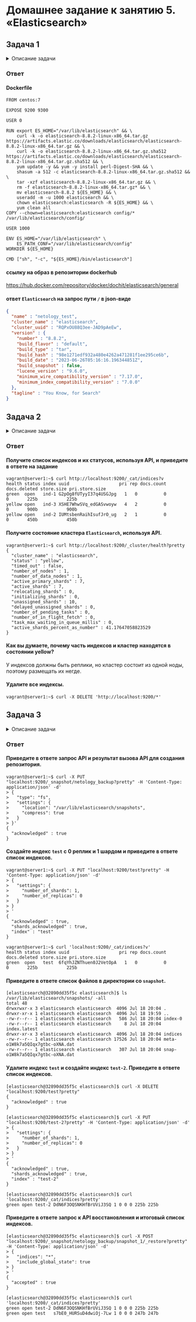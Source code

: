 # Домашнее задание к занятию 5. «Elasticsearch»

## Задача 1

<details>
  <summary>Описание задачи</summary>

В этом задании вы потренируетесь в:

- установке Elasticsearch,
- первоначальном конфигурировании Elasticsearch,
- запуске Elasticsearch в Docker.

Используя Docker-образ [centos:7](https://hub.docker.com/_/centos) как базовый и 
[документацию по установке и запуску Elastcisearch](https://www.elastic.co/guide/en/elasticsearch/reference/current/targz.html):

- составьте Dockerfile-манифест для Elasticsearch,
- соберите Docker-образ и сделайте `push` в ваш docker.io-репозиторий,
- запустите контейнер из получившегося образа и выполните запрос пути `/` c хост-машины.

Требования к `elasticsearch.yml`:

- данные `path` должны сохраняться в `/var/lib`,
- имя ноды должно быть `netology_test`.

В ответе приведите:

- текст Dockerfile-манифеста,
- ссылку на образ в репозитории dockerhub,
- ответ `Elasticsearch` на запрос пути `/` в json-виде.

Подсказки:

- возможно, вам понадобится установка пакета perl-Digest-SHA для корректной работы пакета shasum,
- при сетевых проблемах внимательно изучите кластерные и сетевые настройки в elasticsearch.yml,
- при некоторых проблемах вам поможет Docker-директива ulimit,
- Elasticsearch в логах обычно описывает проблему и пути её решения.

Далее мы будем работать с этим экземпляром Elasticsearch.
</details>

### Ответ

#### Dockerfile

```
FROM centos:7

EXPOSE 9200 9300

USER 0

RUN export ES_HOME="/var/lib/elasticsearch" && \
    curl -k -o elasticsearch-8.8.2-linux-x86_64.tar.gz https://artifacts.elastic.co/downloads/elasticsearch/elasticsearch-8.8.2-linux-x86_64.tar.gz && \
    curl -k -o elasticsearch-8.8.2-linux-x86_64.tar.gz.sha512 https://artifacts.elastic.co/downloads/elasticsearch/elasticsearch-8.8.2-linux-x86_64.tar.gz.sha512 && \
    yum update -y && yum -y install perl-Digest-SHA && \
    shasum -a 512 -c elasticsearch-8.8.2-linux-x86_64.tar.gz.sha512 && \
    tar -xzf elasticsearch-8.8.2-linux-x86_64.tar.gz && \
    rm -f elasticsearch-8.8.2-linux-x86_64.tar.gz* && \
    mv elasticsearch-8.8.2 ${ES_HOME} && \
    useradd -m -u 1000 elasticsearch && \
    chown elasticsearch:elasticsearch -R ${ES_HOME} && \
    yum clean all
COPY --chown=elasticsearch:elasticsearch config/* /var/lib/elasticsearch/config/

USER 1000

ENV ES_HOME="/var/lib/elasticsearch" \
    ES_PATH_CONF="/var/lib/elasticsearch/config"
WORKDIR ${ES_HOME}

CMD ["sh", "-c", "${ES_HOME}/bin/elasticsearch"]
```

#### ссылку на образ в репозитории dockerhub

<https://hub.docker.com/repository/docker/dochit/elasticsearch/general>

#### ответ `Elasticsearch` на запрос пути `/` в json-виде

```JSON
{
  "name" : "netology_test",
  "cluster_name" : "elasticsearch",
  "cluster_uuid" : "RQPxOU88Q3ee-JAD9pAeEw",
  "version" : {
    "number" : "8.8.2",
    "build_flavor" : "default",
    "build_type" : "tar",
    "build_hash" : "98e1271edf932a480e4262a471281f1ee295ce6b",
    "build_date" : "2023-06-26T05:16:16.196344851Z",
    "build_snapshot" : false,
    "lucene_version" : "9.6.0",
    "minimum_wire_compatibility_version" : "7.17.0",
    "minimum_index_compatibility_version" : "7.0.0"
  },
  "tagline" : "You Know, for Search"
}
```

## Задача 2

<details>
  <summary>Описание задачи</summary>
В этом задании вы научитесь:

- создавать и удалять индексы,
- изучать состояние кластера,
- обосновывать причину деградации доступности данных.

Ознакомьтесь с [документацией](https://www.elastic.co/guide/en/elasticsearch/reference/current/indices-create-index.html) 
и добавьте в `Elasticsearch` 3 индекса в соответствии с таблицей:

| Имя | Количество реплик | Количество шард |
|-----|-------------------|-----------------|
| ind-1| 0 | 1 |
| ind-2 | 1 | 2 |
| ind-3 | 2 | 4 |

Получите список индексов и их статусов, используя API, и **приведите в ответе** на задание.

Получите состояние кластера `Elasticsearch`, используя API.

Как вы думаете, почему часть индексов и кластер находятся в состоянии yellow?

Удалите все индексы.

**Важно**

При проектировании кластера Elasticsearch нужно корректно рассчитывать количество реплик и шард,
иначе возможна потеря данных индексов, вплоть до полной, при деградации системы.
</details>

### Ответ

#### Получите список индексов и их статусов, используя API, и **приведите в ответе** на задание

```
vagrant@server1:~$ curl http://localhost:9200/_cat/indices?v
health status index uuid                   pri rep docs.count docs.deleted store.size pri.store.size
green  open   ind-1 G2pOg8fUTyyI37q4USGJpg   1   0          0            0       225b           225b
yellow open   ind-3 XSHE7WhwSVq_edGASvwoyw   4   2          0            0       900b           900b
yellow open   ind-2 IUMtsbenRaihIsufJrO_ug   2   1          0            0       450b           450b
```

#### Получите состояние кластера `Elasticsearch`, используя API.

```
vagrant@server1:~$ curl http://localhost:9200/_cluster/health?pretty
{
  "cluster_name" : "elasticsearch",
  "status" : "yellow",
  "timed_out" : false,
  "number_of_nodes" : 1,
  "number_of_data_nodes" : 1,
  "active_primary_shards" : 7,
  "active_shards" : 7,
  "relocating_shards" : 0,
  "initializing_shards" : 0,
  "unassigned_shards" : 10,
  "delayed_unassigned_shards" : 0,
  "number_of_pending_tasks" : 0,
  "number_of_in_flight_fetch" : 0,
  "task_max_waiting_in_queue_millis" : 0,
  "active_shards_percent_as_number" : 41.17647058823529
}
```

#### Как вы думаете, почему часть индексов и кластер находятся в состоянии yellow?

У индексов должны быть реплики, но кластер состоит из одной ноды, поэтому размещать их негде.

#### Удалите все индексы.

```
vagrant@server1:~$ curl -X DELETE 'http://localhost:9200/*'
```

## Задача 3

<details>
  <summary>Описание задачи</summary>
В этом задании вы научитесь:

- создавать бэкапы данных,
- восстанавливать индексы из бэкапов.

Создайте директорию `{путь до корневой директории с Elasticsearch в образе}/snapshots`.

Используя API, [зарегистрируйте](https://www.elastic.co/guide/en/elasticsearch/reference/current/snapshots-register-repository.html#snapshots-register-repository) 
эту директорию как `snapshot repository` c именем `netology_backup`.

**Приведите в ответе** запрос API и результат вызова API для создания репозитория.

Создайте индекс `test` с 0 реплик и 1 шардом и **приведите в ответе** список индексов.

[Создайте `snapshot`](https://www.elastic.co/guide/en/elasticsearch/reference/current/snapshots-take-snapshot.html) 
состояния кластера `Elasticsearch`.

**Приведите в ответе** список файлов в директории со `snapshot`.

Удалите индекс `test` и создайте индекс `test-2`. **Приведите в ответе** список индексов.

[Восстановите](https://www.elastic.co/guide/en/elasticsearch/reference/current/snapshots-restore-snapshot.html) состояние
кластера `Elasticsearch` из `snapshot`, созданного ранее. 

**Приведите в ответе** запрос к API восстановления и итоговый список индексов.

Подсказки:

- возможно, вам понадобится доработать `elasticsearch.yml` в части директивы `path.repo` и перезапустить `Elasticsearch`.
</details>

### Ответ

#### **Приведите в ответе** запрос API и результат вызова API для создания репозитория.

```
vagrant@server1:~$ curl -X PUT "localhost:9200/_snapshot/netology_backup?pretty" -H 'Content-Type: application/json' -d'
> {
>   "type": "fs",
>   "settings": {
>     "location": "/var/lib/elasticsearch/snapshots",
>     "compress": true
>   }
> }'
{
  "acknowledged" : true
}
```

#### Создайте индекс `test` с 0 реплик и 1 шардом и **приведите в ответе** список индексов.

```
vagrant@server1:~$ curl -X PUT "localhost:9200/test?pretty" -H 'Content-Type: application/json' -d'
> {
>   "settings": {
>     "number_of_shards": 1,
>     "number_of_replicas": 0
>   }
> }
> '
{
  "acknowledged" : true,
  "shards_acknowledged" : true,
  "index" : "test"
}
```

```
vagrant@server1:~$ curl 'localhost:9200/_cat/indices?v'
health status index uuid                   pri rep docs.count docs.deleted store.size pri.store.size
green  open   test  6fqYhJZNThuen0J2VetOpA   1   0          0            0       225b           225b
```

#### **Приведите в ответе** список файлов в директории со `snapshot`.

```
[elasticsearch@32890dd35f5c elasticsearch]$ ls /var/lib/elasticsearch/snapshots/ -all
total 48
drwxrwxr-x 3 elasticsearch elasticsearch  4096 Jul 18 20:04 .
drwxr-xr-x 1 elasticsearch elasticsearch  4096 Jul 18 19:59 ..
-rw-r--r-- 1 elasticsearch elasticsearch   586 Jul 18 20:04 index-0
-rw-r--r-- 1 elasticsearch elasticsearch     8 Jul 18 20:04 index.latest
drwxr-xr-x 3 elasticsearch elasticsearch  4096 Jul 18 20:04 indices
-rw-r--r-- 1 elasticsearch elasticsearch 17526 Jul 18 20:04 meta-o1W8k7a5QIqx7gtbc-oXNA.dat
-rw-r--r-- 1 elasticsearch elasticsearch   307 Jul 18 20:04 snap-o1W8k7a5QIqx7gtbc-oXNA.dat
```

#### Удалите индекс `test` и создайте индекс `test-2`. **Приведите в ответе** список индексов.

```
[elasticsearch@32890dd35f5c elasticsearch]$ curl -X DELETE "localhost:9200/test?pretty"
{
  "acknowledged" : true
}
```

```
[elasticsearch@32890dd35f5c elasticsearch]$ curl -X PUT "localhost:9200/test-2?pretty" -H 'Content-Type: application/json' -d'
> {
>   "settings": {
>     "number_of_shards": 1,
>     "number_of_replicas": 0
>   }
> }
> '
{
  "acknowledged" : true,
  "shards_acknowledged" : true,
  "index" : "test-2"
}
```

```
[elasticsearch@32890dd35f5c elasticsearch]$ curl 'localhost:9200/_cat/indices?pretty'
green open test-2 DdN6F3OQSNKHfBrUViJ3SQ 1 0 0 0 225b 225b
```

#### **Приведите в ответе** запрос к API восстановления и итоговый список индексов.

```
[elasticsearch@32890dd35f5c elasticsearch]$ curl -X POST "localhost:9200/_snapshot/netology_backup/snapshot_1/_restore?pretty" -H 'Content-Type: application/json' -d'
> {
>   "indices": "*",
>   "include_global_state": true
> }
> '
{
  "accepted" : true
}
```

```
[elasticsearch@32890dd35f5c elasticsearch]$ curl 'localhost:9200/_cat/indices?pretty'
green open test-2 DdN6F3OQSNKHfBrUViJ3SQ 1 0 0 0 225b 225b
green open test   s7bE0_HURSuD4dwiOj-7Lw 1 0 0 0 247b 247b
```